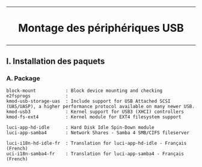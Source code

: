 ---------------------------------------------------------------------------------------------------------
# <p align='center'> Montage des périphériques USB </p>

---------------------------------------------------------------------------------------------------------
## I. Installation des paquets
### A. Package
```
block-mount           : Block device mounting and checking	
e2fsprogs             : 
kmod-usb-storage-uas  : Include support for USB Attached SCSI (UAS/UASP), a higher performance protocol available on many newer USB.
kmod-usb3             : Kernel support for USB3 (XHCI) controllers	
kmod-fs-ext4          : Kernel module for EXT4 filesystem support	

luci-app-hd-idle      : Hard Disk Idle Spin-Down module	
luci-app-samba4	      : Network Shares - Samba 4 SMB/CIFS fileserver	

luci-i18n-hd-idle-fr  : Translation for luci-app-hd-idle - Français (French)
uci-i18n-samba4-fr    : Translation for luci-app-samba4 - Français (French)
```
